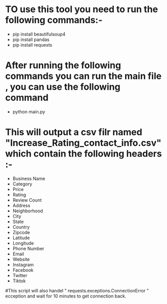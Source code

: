 # TO use this tool you need to run the following commands:-
* pip install beautifulsoup4
* pip install pandas
* pip install requests

# After running the following commands you can run the main file ,  you can use the following command
* python main.py

# This will output a csv filr named "Increase_Rating_contact_info.csv"  which contain the following headers :-
* Business Name 
* Category 
* Price 
* Rating 
* Review Count 
* Address 
* Neighborhood 
* City 
* State 
* Country 
* Zipcode 
* Latitude 
* Longitude 
* Phone Number 
* Email 
* Website 
* Instagram 
* Facebook 
* Twitter 
* Tiktok

#This script will also handel  " requests.exceptions.ConnectionError "  ecception and wait for 10 minutes to get  connection back. 